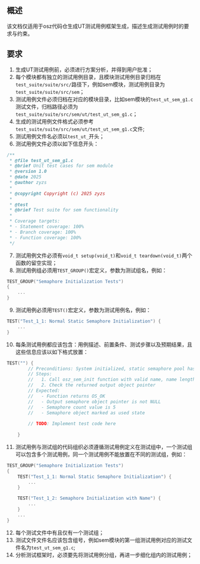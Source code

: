 ## 概述

该文档仅适用于osz代码仓生成UT测试用例框架生成，描述生成测试用例时的要求与约束。

## 要求

1. 生成UT测试用例前，必须进行方案分析，并得到用户批准；
2. 每个模块都有独立的测试用例目录，且模块测试用例目录归档在`test_suite/suite/src/`路径下，例如sem模块，测试用例目录为`test_suite/suite/src/sem`；
3. 测试用例文件必须归档在对应的模块目录，比如sem模块的`test_ut_sem_g1.c`测试文件，归档路径必须为`test_suite/suite/src/sem/ut/test_ut_sem_g1.c`；
4. 生成的测试用例文件格式必须参考`test_suite/suite/src/sem/ut/test_ut_sem_g1.c`文件;
5. 测试用例文件名必须以`test_ut_`开头；
6. 测试用例文件必须以如下信息开头：
```c
/**
 * @file test_ut_sem_g1.c
 * @brief Unit test cases for sem module
 * @version 1.0
 * @date 2025
 * @author zyzs
 * 
 * @copyright Copyright (c) 2025 zyzs
 * 
 * @test
 * @brief Test suite for sem functionality
 * 
 * Coverage targets:
 * - Statement coverage: 100%
 * - Branch coverage: 100%  
 * - Function coverage: 100%
 */
```
7. 测试用例文件必须有`void_t setup(void_t)`和`void_t teardown(void_t)`两个函数的留空实现；
8. 测试用例组必须用`TEST_GROUP()`宏定义，参数为测试组名，例如：
```c
TEST_GROUP("Semaphore Initialization Tests")
{
    ...
}
```
9. 测试用例必须用`TEST()`宏定义，参数为测试用例名，例如：
```c
TEST("Test_1_1: Normal Static Semaphore Initialization") {
    ...
}
```
10. 每条测试用例都应该包含：用例描述、前置条件、测试步骤以及预期结果，且这些信息应该以如下格式放置：
```c
TEST("") {
        // Preconditions: System initialized, static semaphore pool has available objects
        // Steps:
        //   1. Call osz_sem_init function with valid name, name length and initial count 5
        //   2. Check the returned output object pointer
        // Expected:
        //   - Function returns OS_OK
        //   - Output semaphore object pointer is not NULL
        //   - Semaphore count value is 5
        //   - Semaphore object marked as used state
        
        // TODO: Implement test code here
        
    }
```
11. 测试用例与测试组的代码组织必须遵循测试用例定义在测试组中，一个测试组可以包含多个测试用例，同一个测试用例不能放置在不同的测试组，例如：
```c
TEST_GROUP("Semaphore Initialization Tests")
{
    TEST("Test_1_1: Normal Static Semaphore Initialization") {
        ...
    }

    TEST("Test_1_2: Semaphore Initialization with Name") {
        ...
    }
    ...
}
```
12.  每个测试文件中有且仅有一个测试组；
13.  测试文件文件名应该包含组号，例如sem模块的第一组测试用例对应的测试文件名为`test_ut_sem_g1.c`;
14.  分析测试框架时，必须要先将测试用例分组，再进一步细化组内的测试用例；